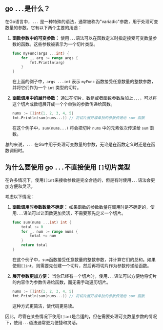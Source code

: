 ## go `...`是什么？
在Go语言中，`...` 是一种特殊的语法，通常被称为"variadic"参数，用于处理可变数量的参数。它有以下两个主要的用途：

1. **函数参数中的可变参数：** 使用`...`语法可以在函数定义时指定接受可变数量参数的函数。这些参数被表示为一个切片类型。

    ```go
    func myFunc(args ...int) {
        for _, arg := range args {
            fmt.Println(arg)
        }
    }
    ```

    在上面的例子中，`args ...int` 表示 `myFunc` 函数接受任意数量的整数参数，并将它们作为一个 `int` 类型的切片。

2. **函数调用中的展开参数：** 通过在切片、数组或者函数参数后加上`...`，可以将这个切片或数组展开成一个个单独的参数传递给函数。

    ```go
    nums := []int{1, 2, 3, 4, 5}
    fmt.Println(sum(nums...)) // 将切片展开成单独的参数传递给 sum 函数
    ```

    在这个例子中，`sum(nums...)` 将会把切片 `nums` 中的元素依次传递给 `sum` 函数。

总的来说，`...` 在Go中用于处理可变数量的参数，无论是在函数定义时还是在函数调用时。
## 为什么要使用 go `...`不直接使用 `[]`切片类型
  
在许多情况下，使用`[]int`来接收参数是完全合适的，但是有时使用`...`语法会更加方便和灵活。

考虑以下情况：

1. **函数调用时参数数量不确定：** 如果函数的参数数量在调用时是不确定的，使用`...`语法可以让函数更加灵活，不需要预先定义一个切片。

    ```go
    func sum(nums ...int) int {
        total := 0
        for _, num := range nums {
            total += num
        }
        return total
    }
    ```

    在这个例子中，`sum`函数接受任意数量的整数参数，并计算它们的总和。如果使用`[]int`，则需要先创建一个切片，然后再将切片作为参数传递给函数。

2. **展开参数更加方便：** 当你已经有一个切片时，使用`...`语法可以方便地将切片的内容作为参数传递给函数，而无需手动遍历切片。

    ```go
    nums := []int{1, 2, 3, 4, 5}
    fmt.Println(sum(nums...)) // 将切片展开成单独的参数传递给 sum 函数
    ```

    这种方式更简洁，使代码更易读。

因此，尽管在某些情况下使用`[]int`是合适的，但在需要处理可变数量参数的情况下，使用`...`语法通常更为便捷和灵活。